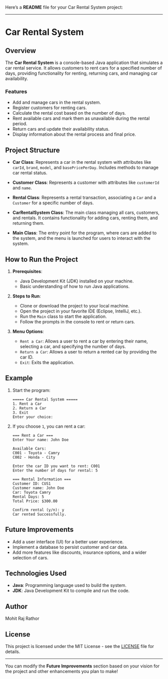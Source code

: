 Here’s a **README** file for your Car Rental System project:

---

# Car Rental System

## Overview

The **Car Rental System** is a console-based Java application that simulates a car rental service. It allows customers to rent cars for a specified number of days, providing functionality for renting, returning cars, and managing car availability.

### Features

- Add and manage cars in the rental system.
- Register customers for renting cars.
- Calculate the rental cost based on the number of days.
- Rent available cars and mark them as unavailable during the rental period.
- Return cars and update their availability status.
- Display information about the rental process and final price.

## Project Structure

- **Car Class**: Represents a car in the rental system with attributes like `carId`, `brand`, `model`, and `basePricePerDay`. Includes methods to manage car rental status.

- **Customer Class**: Represents a customer with attributes like `customerId` and `name`.

- **Rental Class**: Represents a rental transaction, associating a `Car` and a `Customer` for a specific number of days.

- **CarRentalSystem Class**: The main class managing all cars, customers, and rentals. It contains functionality for adding cars, renting them, and returning them.

- **Main Class**: The entry point for the program, where cars are added to the system, and the menu is launched for users to interact with the system.

## How to Run the Project

1. **Prerequisites**:
    - Java Development Kit (JDK) installed on your machine.
    - Basic understanding of how to run Java applications.

2. **Steps to Run**:
    - Clone or download the project to your local machine.
    - Open the project in your favorite IDE (Eclipse, IntelliJ, etc.).
    - Run the `Main` class to start the application.
    - Follow the prompts in the console to rent or return cars.

3. **Menu Options**:
    - `Rent a Car`: Allows a user to rent a car by entering their name, selecting a car, and specifying the number of days.
    - `Return a Car`: Allows a user to return a rented car by providing the car ID.
    - `Exit`: Exits the application.

## Example

1. Start the program:
   ```
   ===== Car Rental System =====
   1. Rent a Car
   2. Return a Car
   3. Exit
   Enter your choice: 
   ```
2. If you choose `1`, you can rent a car:
   ```
   === Rent a Car ===
   Enter Your name: John Doe

   Available Cars:
   C001 - Toyota - Camry
   C002 - Honda - City

   Enter the car ID you want to rent: C001
   Enter the number of days for rental: 5

   === Rental Information ===
   Customer ID: CUS1
   Customer name: John Doe
   Car: Toyota Camry
   Rental Days: 5
   Total Price: $300.00

   Confirm rental (y/n): y
   Car rented Successfully.
   ```

## Future Improvements

- Add a user interface (UI) for a better user experience.
- Implement a database to persist customer and car data.
- Add more features like discounts, insurance options, and a wider selection of cars.

## Technologies Used

- **Java**: Programming language used to build the system.
- **JDK**: Java Development Kit to compile and run the code.

## Author

Mohit Raj Rathor

## License

This project is licensed under the MIT License - see the [LICENSE](LICENSE) file for details.

---

You can modify the **Future Improvements** section based on your vision for the project and other enhancements you plan to make!